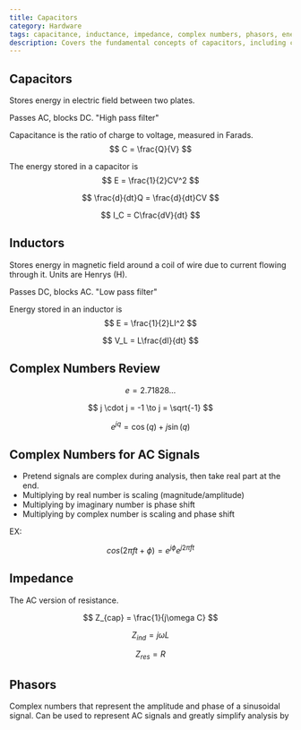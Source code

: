 ```yaml
---
title: Capacitors
category: Hardware
tags: capacitance, inductance, impedance, complex numbers, phasors, energy storage, AC/DC signals
description: Covers the fundamental concepts of capacitors, including capacitance, energy storage, and their behavior in AC and DC circuits. Provides a review of complex numbers and their application to analyzing AC signals using phasors. Discusses the concept of impedance and its importance in understanding the behavior of capacitive and inductive components in electrical circuits.
---
```


## Capacitors

Stores energy in electric field between two plates.

Passes AC, blocks DC. "High pass filter"

Capacitance is the ratio of charge to voltage, measured in Farads.
$$
C = \frac{Q}{V}
$$

The energy stored in a capacitor is
$$
E = \frac{1}{2}CV^2
$$

$$
\frac{d}{dt}Q = \frac{d}{dt}CV
$$

$$
I_C = C\frac{dV}{dt}
$$

## Inductors

Stores energy in magnetic field around a coil of wire due to current flowing through it. Units are Henrys (H).

Passes DC, blocks AC. "Low pass filter"

Energy stored in an inductor is
$$
E = \frac{1}{2}LI^2
$$

$$
V_L = L\frac{dI}{dt}
$$


## Complex Numbers Review

$$e = 2.71828...$$

$$
j \cdot j = -1 \to j = \sqrt{-1}
$$

$$
e^{jq} = \cos(q) + j\sin(q)
$$

## Complex Numbers for AC Signals

- Pretend signals are complex during analysis, then take real part at the end.
- Multiplying by real number is scaling (magnitude/amplitude)
- Multiplying by imaginary number is phase shift
- Multiplying by complex number is scaling and phase shift

EX:

$$
cos(2\pi ft + \phi) = e^{j\phi}e^{j2\pi ft}
$$

## Impedance

The AC version of resistance.

$$
Z_{cap} = \frac{1}{j\omega C}
$$

$$
Z_{ind} = j\omega L
$$

$$
Z_{res} = R
$$


## Phasors

Complex numbers that represent the amplitude and phase of a sinusoidal signal. Can be used to represent AC signals and greatly simplify analysis by 
